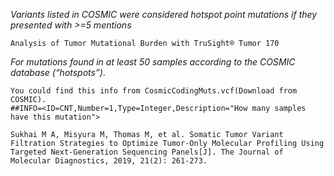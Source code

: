*Variants listed in COSMIC were considered hotspot point mutations if they presented with >=5 mentions*

    Analysis of Tumor Mutational Burden with TruSight® Tumor 170
    
*For mutations found in at least 50 samples according to the COSMIC database (“hotspots”)*.
    
    You could find this info from CosmicCodingMuts.vcf(Download from COSMIC).
    ##INFO=<ID=CNT,Number=1,Type=Integer,Description="How many samples have this mutation">

    Sukhai M A, Misyura M, Thomas M, et al. Somatic Tumor Variant Filtration Strategies to Optimize Tumor-Only Molecular Profiling Using Targeted Next-Generation Sequencing Panels[J]. The Journal of Molecular Diagnostics, 2019, 21(2): 261-273. 